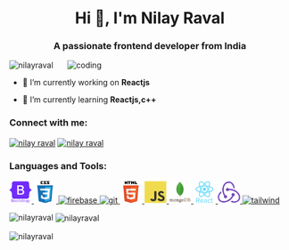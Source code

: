 <h1 align="center">Hi 👋, I'm Nilay Raval</h1>
<h3 align="center">A passionate frontend developer from India</h3>
<img align = "right" alt="coding" width="400" src="https://imgs.search.brave.com/GnwXOM5lsDY-1MXk8Bpemom61cUXcHFHf_zoiuCNhwc/rs:fit:800:600:1/g:ce/aHR0cHM6Ly9jYW1v/LmdpdGh1YnVzZXJj/b250ZW50LmNvbS81/ZGRmNzNhZDNhMjA1/MTExY2Y4YzY4NmY2/ODdmYzIxNmMyOTQ2/YTc1MDA1NzE4Yzhk/YTViODM3YWQ5ZGU3/OGM5LzY4NzQ3NDcw/NzMzYTJmMmY3NDY4/NzU2ZDYyNzMyZTY3/NjY3OTYzNjE3NDJl/NjM2ZjZkMmY0NTc2/Njk2YzRlNjU3ODc0/NDQ2NTc2Njk2YzY2/Njk3MzY4MmQ3MzZk/NjE2YzZjMmU2NzY5/NjY">

<p align="left"> <img src="https://komarev.com/ghpvc/?username=nilayraval&label=Profile%20views&color=0e75b6&style=flat" alt="nilayraval" /> </p>

- 🔭 I’m currently working on **Reactjs**

- 🌱 I’m currently learning **Reactjs,c++**

<h3 align="left">Connect with me:</h3>
<p align="left">
<a href=https://www.linkedin.com/in/nilay-raval-232a61218 target="blank"><img align="center" src="https://raw.githubusercontent.com/rahuldkjain/github-profile-readme-generator/master/src/images/icons/Social/linked-in-alt.svg" alt="nilay raval" height="30" width="40" /></a>
<a href=https://leetcode.com/NILAYRAVAL/ target="blank"><img align="center" src="https://raw.githubusercontent.com/rahuldkjain/github-profile-readme-generator/master/src/images/icons/Social/leet-code.svg" alt="nilay raval" height="30" width="40" /></a>
</p>

<h3 align="left">Languages and Tools:</h3>
<p align="left"> <a href="https://getbootstrap.com" target="_blank" rel="noreferrer"> <img src="https://raw.githubusercontent.com/devicons/devicon/master/icons/bootstrap/bootstrap-plain-wordmark.svg" alt="bootstrap" width="40" height="40"/> </a> <a href="https://www.w3schools.com/css/" target="_blank" rel="noreferrer"> <img src="https://raw.githubusercontent.com/devicons/devicon/master/icons/css3/css3-original-wordmark.svg" alt="css3" width="40" height="40"/> </a> <a href="https://firebase.google.com/" target="_blank" rel="noreferrer"> <img src="https://www.vectorlogo.zone/logos/firebase/firebase-icon.svg" alt="firebase" width="40" height="40"/> </a> <a href="https://git-scm.com/" target="_blank" rel="noreferrer"> <img src="https://www.vectorlogo.zone/logos/git-scm/git-scm-icon.svg" alt="git" width="40" height="40"/> </a> <a href="https://www.w3.org/html/" target="_blank" rel="noreferrer"> <img src="https://raw.githubusercontent.com/devicons/devicon/master/icons/html5/html5-original-wordmark.svg" alt="html5" width="40" height="40"/> </a> <a href="https://developer.mozilla.org/en-US/docs/Web/JavaScript" target="_blank" rel="noreferrer"> <img src="https://raw.githubusercontent.com/devicons/devicon/master/icons/javascript/javascript-original.svg" alt="javascript" width="40" height="40"/> </a> <a href="https://www.mongodb.com/" target="_blank" rel="noreferrer"> <img src="https://raw.githubusercontent.com/devicons/devicon/master/icons/mongodb/mongodb-original-wordmark.svg" alt="mongodb" width="40" height="40"/> </a> <a href="https://reactjs.org/" target="_blank" rel="noreferrer"> <img src="https://raw.githubusercontent.com/devicons/devicon/master/icons/react/react-original-wordmark.svg" alt="react" width="40" height="40"/> </a> <a href="https://redux.js.org" target="_blank" rel="noreferrer"> <img src="https://raw.githubusercontent.com/devicons/devicon/master/icons/redux/redux-original.svg" alt="redux" width="40" height="40"/> </a> <a href="https://tailwindcss.com/" target="_blank" rel="noreferrer"> <img src="https://www.vectorlogo.zone/logos/tailwindcss/tailwindcss-icon.svg" alt="tailwind" width="40" height="40"/> </a> </p>

<p><img align="left" src="https://github-readme-stats.vercel.app/api/top-langs?username=nilayraval&show_icons=true&locale=en&layout=compact" alt="nilayraval" /></p>

<p>&nbsp;<img align="center" src="https://github-readme-stats.vercel.app/api?username=nilayraval&show_icons=true&locale=en" alt="nilayraval" /></p>

<p><img align="center" src="https://github-readme-streak-stats.herokuapp.com/?user=nilayraval&" alt="nilayraval" /></p>

#
#

